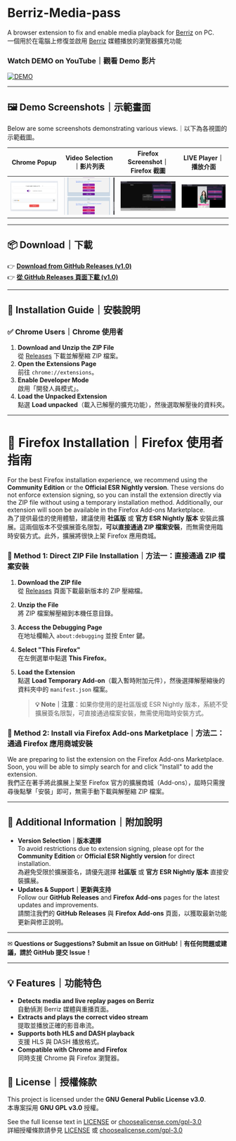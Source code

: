 
# Berriz-Media-pass

A browser extension to fix and enable media playback for [Berriz](https://berriz.in) on PC.  
一個用於在電腦上修復並啟用 [Berriz](https://berriz.in) 媒體播放的瀏覽器擴充功能

### Watch DEMO on YouTube｜觀看 Demo 影片
[![DEMO](https://img.youtube.com/vi/_0-SOj9Z_U4/maxresdefault.jpg)](https://www.youtube.com/watch?v=_0-SOj9Z_U4)

---

## 🖼️ Demo Screenshots｜示範畫面
Below are some screenshots demonstrating various views.｜以下為各視圖的示範截圖。

| Chrome Popup | Video Selection｜影片列表 | Firefox Screenshot｜Firefox 截圖 | LIVE Player｜播放介面 |
|-----------------------------|-----------------------------|------------------------------|-------------------------------|
| <img src="demo/chrome_1.png" alt="Chrome Popup" width="250" /> | <img src="demo/chrome_show_list.png" alt="Video Selection" width="250" /> | <img src="demo/firefox_ive_media1.png" alt="Firefox Screenshot" width="250" /> | <img src="demo/iu_online_play.png" alt="LIVE Player" width="250" /> |

---

## 📦 Download｜下載

👉 [**Download from GitHub Releases (v1.0)**](https://github.com/twkenxtis/Berriz-Media-pass/releases/tag/v1.0)  
👉 [**從 GitHub Releases 頁面下載 (v1.0)**](https://github.com/twkenxtis/Berriz-Media-pass/releases/tag/v1.0)

---

## 🔧 Installation Guide｜安裝說明

### ✅ Chrome Users｜Chrome 使用者
1. **Download and Unzip the ZIP File**  
   從 [Releases](https://github.com/twkenxtis/Berriz-Media-pass/releases) 下載並解壓縮 ZIP 檔案。
2. **Open the Extensions Page**  
   前往 `chrome://extensions`。
3. **Enable Developer Mode**  
   啟用「開發人員模式」。
4. **Load the Unpacked Extension**  
   點選 **Load unpacked**（載入已解壓的擴充功能），然後選取解壓後的資料夾。

---

# 🦊 Firefox Installation｜Firefox 使用者指南

For the best Firefox installation experience, we recommend using the **Community Edition** or the **Official ESR Nightly version**. These versions do not enforce extension signing, so you can install the extension directly via the ZIP file without using a temporary installation method. Additionally, our extension will soon be available in the Firefox Add-ons Marketplace.  
為了提供最佳的使用體驗，建議使用 **社區版** 或 **官方 ESR Nightly 版本** 安裝此擴展。這兩個版本不受擴展簽名限製，**可以直接通過 ZIP 檔案安裝**，而無需使用臨時安裝方式。此外，擴展將很快上架 Firefox 應用商城。

### 🔹 Method 1: Direct ZIP File Installation｜方法一：直接通過 ZIP 檔案安裝
1. **Download the ZIP file**  
   從 [Releases](https://github.com/twkenxtis/Berriz-Media-pass/releases) 頁面下載最新版本的 ZIP 壓縮檔。
2. **Unzip the File**  
   將 ZIP 檔案解壓縮到本機任意目錄。
3. **Access the Debugging Page**  
   在地址欄輸入 `about:debugging` 並按 Enter 鍵。
4. **Select "This Firefox"**  
   在左側選單中點選 **This Firefox**。
5. **Load the Extension**  
   點選 **Load Temporary Add-on**（載入暫時附加元件），然後選擇解壓縮後的資料夾中的 `manifest.json` 檔案。

   > **💡 Note｜注意**：如果你使用的是社區版或 ESR Nightly 版本，系統不受擴展簽名限製，可直接通過檔案安裝，無需使用臨時安裝方式。

### 🔹 Method 2: Install via Firefox Add-ons Marketplace｜方法二：通過 Firefox 應用商城安裝
We are preparing to list the extension on the Firefox Add-ons Marketplace. Soon, you will be able to simply search for and click "Install" to add the extension.  
我們正在著手將此擴展上架至 Firefox 官方的擴展商城（Add-ons），屆時只需搜尋後點擊「安裝」即可，無需手動下載與解壓縮 ZIP 檔案。

---

## 🔎 Additional Information｜附加說明
- **Version Selection｜版本選擇**  
  To avoid restrictions due to extension signing, please opt for the **Community Edition** or **Official ESR Nightly version** for direct installation.  
  為避免受限於擴展簽名，請優先選擇 **社區版** 或 **官方 ESR Nightly 版本** 直接安裝擴展。
- **Updates & Support｜更新與支持**  
  Follow our **GitHub Releases** and **Firefox Add-ons** pages for the latest updates and improvements.  
  請關注我們的 **GitHub Releases** 與 **Firefox Add-ons** 頁面，以獲取最新功能更新與修正說明。

---

✉ **Questions or Suggestions? Submit an Issue on GitHub!｜有任何問題或建議，請於 GitHub 提交 Issue！**

---

## 💡 Features｜功能特色
- **Detects media and live replay pages on Berriz**  
  自動偵測 Berriz 媒體與重播頁面。
- **Extracts and plays the correct video stream**  
  提取並播放正確的影音串流。
- **Supports both HLS and DASH playback**  
  支援 HLS 與 DASH 播放格式。
- **Compatible with Chrome and Firefox**  
  同時支援 Chrome 與 Firefox 瀏覽器。


## 📜 License｜授權條款
This project is licensed under the **GNU General Public License v3.0**.  
本專案採用 **GNU GPL v3.0** 授權。

See the full license text in [LICENSE](LICENSE) or [choosealicense.com/gpl-3.0](https://choosealicense.com/licenses/gpl-3.0/)  
詳細授權條款請參見 [LICENSE](LICENSE) 或 [choosealicense.com/gpl-3.0](https://choosealicense.com/licenses/gpl-3.0/)
